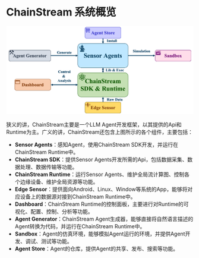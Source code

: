 # ChainStream 系统概览

<img src="../../../img/ChainStreamMainComponents.png">


狭义的讲，ChainStream主要是一个LLM Agent开发框架，以其提供的Api和Runtime为主。广义的讲，ChainStream还包含上图所示的各个组件，主要包括：

- **Sensor Agents**：感知Agent，使用ChainStream SDK开发，并运行在ChainStream Runtime中。
- **ChainStream SDK**：提供Sensor Agents开发所需的Api，包括数据采集、数据处理、数据传输等功能。
- **ChainStream Runtime**：运行Sensor Agents、维护全局流计算图、控制各个边缘设备、维护全局资源等功能。
- **Edge Sensor**：提供面向Android、Linux、Window等系统的App，能够将对应设备上的数据源对接到ChainStream Runtime中。
- **Dashboard**：ChainStream Runtime的控制面板，主要进行对Runtime的可视化、配置、控制、分析等功能。
- **Agent Generator**：ChainStream Agent生成器，能够直接将自然语言描述的Agent转换为代码，并运行在ChainStream Runtime中。
- **Sandbox**：Agent的仿真环境，能够模拟Agent运行的环境，并提供Agent开发、调试、测试等功能。
- **Agent Store**：Agent的仓库，提供Agent的共享、发布、搜索等功能。

